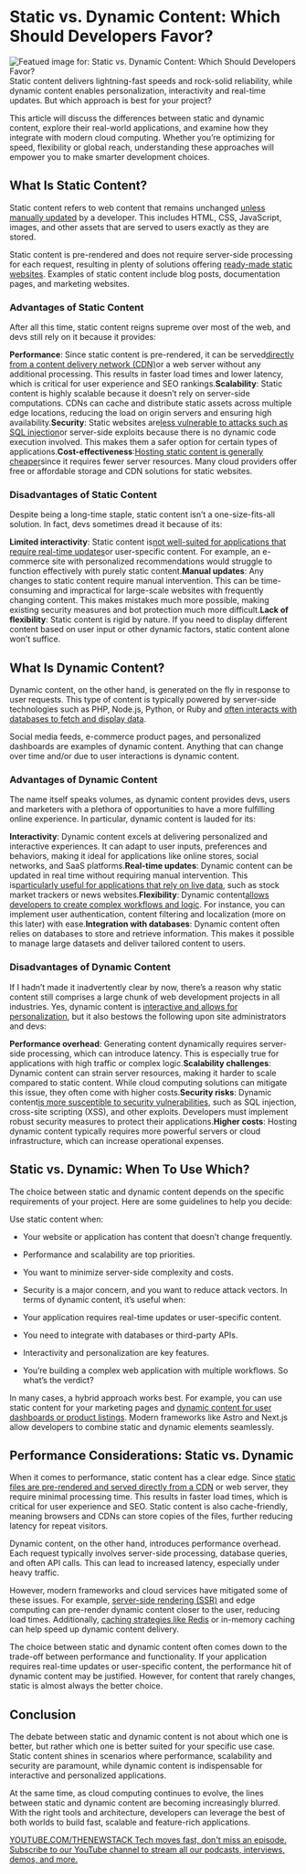 # Static vs. Dynamic Content: Which Should Developers Favor?
![Featued image for: Static vs. Dynamic Content: Which Should Developers Favor?](https://cdn.thenewstack.io/media/2025/02/750928d5-allison-saeng-fet-6oi_4wo-unsplashb-1024x576.jpg)
Static content delivers lightning-fast speeds and rock-solid reliability, while dynamic content enables personalization, interactivity and real-time updates. But which approach is best for your project?

This article will discuss the differences between static and dynamic content, explore their real-world applications, and examine how they integrate with modern cloud computing. Whether you’re optimizing for speed, flexibility or global reach, understanding these approaches will empower you to make smarter development choices.

## What Is Static Content?
Static content refers to web content that remains unchanged [unless manually updated](https://hollowcore.co.uk/blogs/what-is-a-static-website) by a developer. This includes HTML, CSS, JavaScript, images, and other assets that are served to users exactly as they are stored.

Static content is pre-rendered and does not require server-side processing for each request, resulting in plenty of solutions offering [ready-made static websites](https://thenewstack.io/introduction-to-eleventy-a-modern-static-website-generator/). Examples of static content include blog posts, documentation pages, and marketing websites.

### Advantages of Static Content
After all this time, static content reigns supreme over most of the web, and devs still rely on it because it provides:

**Performance**: Since static content is pre-rendered, it can be served[directly from a content delivery network (CDN)](https://www.imperva.com/learn/performance/what-is-cdn-how-it-works/)or a web server without any additional processing. This results in faster load times and lower latency, which is critical for user experience and SEO rankings.**Scalability**: Static content is highly scalable because it doesn’t rely on server-side computations. CDNs can cache and distribute static assets across multiple edge locations, reducing the load on origin servers and ensuring high availability.**Security**: Static websites are[less vulnerable to attacks such as SQL injection](https://thenewstack.io/how-attackers-bypass-commonly-used-web-application-firewalls/)or server-side exploits because there is no dynamic code execution involved. This makes them a safer option for certain types of applications.**Cost-effectiveness**:[Hosting static content is generally cheaper](https://websitehosting.com/guide/who-should-choose-static-web-web-hosting/)since it requires fewer server resources. Many cloud providers offer free or affordable storage and CDN solutions for static websites.
### Disadvantages of Static Content
Despite being a long-time staple, static content isn’t a one-size-fits-all solution. In fact, devs sometimes dread it because of its:

**Limited interactivity**: Static content is[not well-suited for applications that require real-time updates](https://www.cloudflare.com/learning/cdn/caching-static-and-dynamic-content/)or user-specific content. For example, an e-commerce site with personalized recommendations would struggle to function effectively with purely static content.**Manual updates**: Any changes to static content require manual intervention. This can be time-consuming and impractical for large-scale websites with frequently changing content. This makes mistakes much more possible, making existing security measures and bot protection much more difficult.**Lack of flexibility**: Static content is rigid by nature. If you need to display different content based on user input or other dynamic factors, static content alone won’t suffice.
## What Is Dynamic Content?
Dynamic content, on the other hand, is generated on the fly in response to user requests. This type of content is typically powered by server-side technologies such as PHP, Node.js, Python, or Ruby and [often interacts with databases to fetch and display data](https://www.cdata.com/kb/articles/apiserver-react.rst).

Social media feeds, e-commerce product pages, and personalized dashboards are examples of dynamic content. Anything that can change over time and/or due to user interactions is dynamic content.

### Advantages of Dynamic Content
The name itself speaks volumes, as dynamic content provides devs, users and marketers with a plethora of opportunities to have a more fulfilling online experience. In particular, dynamic content is lauded for its:

**Interactivity**: Dynamic content excels at delivering personalized and interactive experiences. It can adapt to user inputs, preferences and behaviors, making it ideal for applications like online stores, social networks, and SaaS platforms.**Real-time updates**: Dynamic content can be updated in real time without requiring manual intervention. This is[particularly useful for applications that rely on live data](https://www.tinybird.co/blog-posts/real-time-data-platforms), such as stock market trackers or news websites.**Flexibility**: Dynamic content[allows developers to create complex workflows and logic](https://fetch.ai/blog/building-dynamic-workflows-with-langgraph-beyond-dags). For instance, you can implement user authentication, content filtering and localization (more on this later) with ease.**Integration with databases**: Dynamic content often relies on databases to store and retrieve information. This makes it possible to manage large datasets and deliver tailored content to users.
### Disadvantages of Dynamic Content
If I hadn’t made it inadvertently clear by now, there’s a reason why static content still comprises a large chunk of web development projects in all industries. Yes, dynamic content is [interactive and allows for personalization](https://instapage.com/blog/dynamic-content-email-personalization/), but it also bestows the following upon site administrators and devs:

**Performance overhead**: Generating content dynamically requires server-side processing, which can introduce latency. This is especially true for applications with high traffic or complex logic.**Scalability challenges**: Dynamic content can strain server resources, making it harder to scale compared to static content. While cloud computing solutions can mitigate this issue, they often come with higher costs.**Security risks**: Dynamic content[is more susceptible to security vulnerabilities](https://thenewstack.io/most-dangerous-javascript-vulnerabilities-to-watch-for-in-2025/), such as SQL injection, cross-site scripting (XSS), and other exploits. Developers must implement robust security measures to protect their applications.**Higher costs**: Hosting dynamic content typically requires more powerful servers or cloud infrastructure, which can increase operational expenses.
## Static vs. Dynamic: When To Use Which?
The choice between static and dynamic content depends on the specific requirements of your project. Here are some guidelines to help you decide:

Use static content when:

- Your website or application has content that doesn’t change frequently.
- Performance and scalability are top priorities.
- You want to minimize server-side complexity and costs.
- Security is a major concern, and you want to reduce attack vectors.
In terms of dynamic content, it’s useful when:

- Your application requires real-time updates or user-specific content.
- You need to integrate with databases or third-party APIs.
- Interactivity and personalization are key features.
- You’re building a complex web application with multiple workflows.
So what’s the verdict?

In many cases, a hybrid approach works best. For example, you can use static content for your marketing pages and [dynamic content for user dashboards or product listings](https://mycodelesswebsite.com/dynamic-websites/). Modern frameworks like Astro and Next.js allow developers to combine static and dynamic elements seamlessly.

## Performance Considerations: Static vs. Dynamic
When it comes to performance, static content has a clear edge. Since [static files are pre-rendered and served directly from a CDN](https://nextjs.org/learn/pages-router/data-fetching-two-forms) or web server, they require minimal processing time. This results in faster load times, which is critical for user experience and SEO. Static content is also cache-friendly, meaning browsers and CDNs can store copies of the files, further reducing latency for repeat visitors.

Dynamic content, on the other hand, introduces performance overhead. Each request typically involves server-side processing, database queries, and often API calls. This can lead to increased latency, especially under heavy traffic.

However, modern frameworks and cloud services have mitigated some of these issues. For example, [server-side rendering (SSR)](https://thenewstack.io/spas-and-react-you-dont-always-need-server-side-rendering/) and edge computing can pre-render dynamic content closer to the user, reducing load times. Additionally, [caching strategies like Redis](https://docs.aws.amazon.com/whitepapers/latest/database-caching-strategies-using-redis/caching-patterns.html) or in-memory caching can help speed up dynamic content delivery.

The choice between static and dynamic content often comes down to the trade-off between performance and functionality. If your application requires real-time updates or user-specific content, the performance hit of dynamic content may be justified. However, for content that rarely changes, static is almost always the better choice.

## Conclusion
The debate between static and dynamic content is not about which one is better, but rather which one is better suited for your specific use case. Static content shines in scenarios where performance, scalability and security are paramount, while dynamic content is indispensable for interactive and personalized applications.

At the same time, as cloud computing continues to evolve, the lines between static and dynamic content are becoming increasingly blurred. With the right tools and architecture, developers can leverage the best of both worlds to build fast, scalable and feature-rich applications.

[
YOUTUBE.COM/THENEWSTACK
Tech moves fast, don't miss an episode. Subscribe to our YouTube
channel to stream all our podcasts, interviews, demos, and more.
](https://youtube.com/thenewstack?sub_confirmation=1)